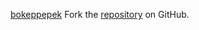 [bokeppepek](https://bokeppepek.pages.dev)
Fork the [repository](https://github.com/lapelive) on GitHub.
